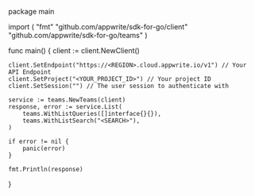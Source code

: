 package main

import (
    "fmt"
    "github.com/appwrite/sdk-for-go/client"
    "github.com/appwrite/sdk-for-go/teams"
)

func main() {
    client := client.NewClient()

    client.SetEndpoint("https://<REGION>.cloud.appwrite.io/v1") // Your API Endpoint
    client.SetProject("<YOUR_PROJECT_ID>") // Your project ID
    client.SetSession("") // The user session to authenticate with

    service := teams.NewTeams(client)
    response, error := service.List(
        teams.WithListQueries([]interface{}{}),
        teams.WithListSearch("<SEARCH>"),
    )

    if error != nil {
        panic(error)
    }

    fmt.Println(response)
}
